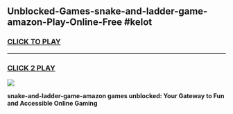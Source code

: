 
## Unblocked-Games-snake-and-ladder-game-amazon-Play-Online-Free #kelot
<h3>
<a href="https://us.freeplayer.one?title=snake-and-ladder-game-amazon&ref=10M">CLICK TO PLAY</a></h3>
<hr>

<h3>
<a href="https://us.freeplayer.one?title=snake-and-ladder-game-amazon&ref=10M">CLICK 2 PLAY</a>
  
</h3>

<a href="https://us.freeplayer.one?title=snake-and-ladder-game-amazon&ref=10M"><img src="https://clearcache.store/games.png"></a>


**snake-and-ladder-game-amazon games unblocked: Your Gateway to Fun and Accessible Online Gaming**

